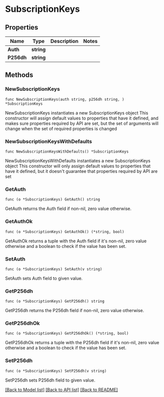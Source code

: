 # SubscriptionKeys

## Properties

Name | Type | Description | Notes
------------ | ------------- | ------------- | -------------
**Auth** | **string** |  | 
**P256dh** | **string** |  | 

## Methods

### NewSubscriptionKeys

`func NewSubscriptionKeys(auth string, p256dh string, ) *SubscriptionKeys`

NewSubscriptionKeys instantiates a new SubscriptionKeys object
This constructor will assign default values to properties that have it defined,
and makes sure properties required by API are set, but the set of arguments
will change when the set of required properties is changed

### NewSubscriptionKeysWithDefaults

`func NewSubscriptionKeysWithDefaults() *SubscriptionKeys`

NewSubscriptionKeysWithDefaults instantiates a new SubscriptionKeys object
This constructor will only assign default values to properties that have it defined,
but it doesn't guarantee that properties required by API are set

### GetAuth

`func (o *SubscriptionKeys) GetAuth() string`

GetAuth returns the Auth field if non-nil, zero value otherwise.

### GetAuthOk

`func (o *SubscriptionKeys) GetAuthOk() (*string, bool)`

GetAuthOk returns a tuple with the Auth field if it's non-nil, zero value otherwise
and a boolean to check if the value has been set.

### SetAuth

`func (o *SubscriptionKeys) SetAuth(v string)`

SetAuth sets Auth field to given value.


### GetP256dh

`func (o *SubscriptionKeys) GetP256dh() string`

GetP256dh returns the P256dh field if non-nil, zero value otherwise.

### GetP256dhOk

`func (o *SubscriptionKeys) GetP256dhOk() (*string, bool)`

GetP256dhOk returns a tuple with the P256dh field if it's non-nil, zero value otherwise
and a boolean to check if the value has been set.

### SetP256dh

`func (o *SubscriptionKeys) SetP256dh(v string)`

SetP256dh sets P256dh field to given value.



[[Back to Model list]](../README.md#documentation-for-models) [[Back to API list]](../README.md#documentation-for-api-endpoints) [[Back to README]](../README.md)


